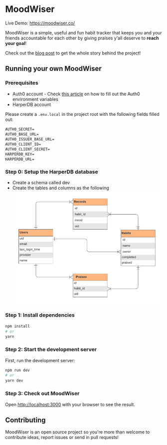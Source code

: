 # MoodWiser

Live Demo: https://moodwiser.co/

MoodWiser is a simple, useful and fun habit tracker that keeps you and your friends accountable for each other by giving praises y'all deserve to **reach your goal**!

Check out the [blog post](https://zaidmukaddam.me/moodwiser-fun-habit-tracker-to-keep-everyone-accountable) to get the whole story behind the project!

## Running your own MoodWiser

### Prerequisites

- Auth0 account - Check [this article](https://auth0.com/docs/quickstart/webapp/nextjs/01-login#configure-the-sdk) on how to fill out the Auth0 environment variables
- HarperDB account

Please create a `.env.local` in the project root with the following fields filled out:

```
AUTH0_SECRET=
AUTH0_BASE_URL=
AUTH0_ISSUER_BASE_URL=
AUTH0_CLIENT_ID=
AUTH0_CLIENT_SECRET=
HARPERDB_KEY=
HARPERDB_URL=
```

### Step 0: Setup the HarperDB database

- Create a schema called dev
- Create the tables and columns as the following
  ![MoodWiser ERD](ERD.png)

### Step 1: Install dependencies

```bash
npm install
# or
yarn
```

### Step 2: Start the development server

First, run the development server:

```bash
npm run dev
# or
yarn dev
```

### Step 3: Check out MoodWiser

Open [http://localhost:3000](http://localhost:3000) with your browser to see the result.

## Contributing

MoodWiser is an open source project so you're more than welcome to contribute ideas, report issues or send in pull requests!
